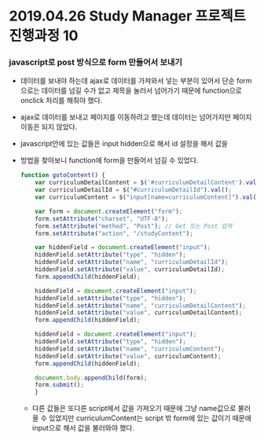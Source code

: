 # 2019.04.26 Study Manager 프로젝트 진행과정 10

### javascript로 post 방식으로 form 만들어서 보내기
- 데이터를 보내야 하는데 ajax로 데이터를 가져와서 넣는 부분이 있어서 단순 form으로는 데이터를 넘길 수가 없고 제목을 눌러서 넘어가기 때문에 function으로 onclick 처리를 해줘야 했다.
- ajax로 데이터를 보내고 페이지를 이동하려고 했는데 데이터는 넘어가지만 페이지 이동은 되지 않았다.
- javascript안에 있는 값들은 input hidden으로 해서 id 설정을 해서 값을 
- 방법을 찾아보니 function에 form을 만들어서 넘길 수 있었다.

    ```javascript
    function gotoContent() {
        var curriculumDetailContent = $('#curriculumDetailContent').val();
        var curriculumDetailId = $("#curriculumDetailId").val();
        var curriculumContent = $("input[name=curriculumContent]").val();

        var form = document.createElement("form");
        form.setAttribute("charset", "UTF-8");
        form.setAttribute("method", "Post"); // Get 또는 Post 입력
        form.setAttribute("action", "/studyContent");
    
        var hiddenField = document.createElement("input");
        hiddenField.setAttribute("type", "hidden");
        hiddenField.setAttribute("name", "curriculumDetailId");
        hiddenField.setAttribute("value", curriculumDetailId);
        form.appendChild(hiddenField);
    
        hiddenField = document.createElement("input");
        hiddenField.setAttribute("type", "hidden");
        hiddenField.setAttribute("name", "curriculumDetailContent");
        hiddenField.setAttribute("value", curriculumDetailContent);
        form.appendChild(hiddenField);
    
        hiddenField = document.createElement("input");
        hiddenField.setAttribute("type", "hidden");
        hiddenField.setAttribute("name", "curriculumContent");
        hiddenField.setAttribute("value", curriculumContent);
        form.appendChild(hiddenField);
    
        document.body.appendChild(form);
        form.submit();
        }
    ```

    * 다른 값들은 또다른 script에서 값을 가져오기 때문에 그냥 name값으로 불러올 수 있었지만 curriculumContent는 script 밖 form에 있는 값이기 때문에 input으로 해서 값을 불러와야 했다.
